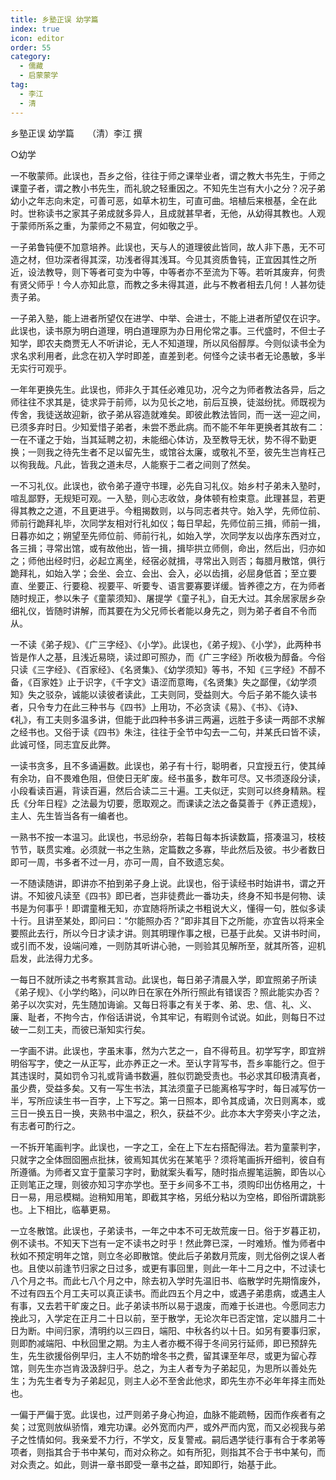 ```yaml
---
title: 乡塾正误 幼学篇
index: true
icon: editor
order: 55
category:
  - 儒藏
  - 启蒙蒙学
tag:
  - 李江
  - 清
---
```


乡塾正误 幼学篇　　（清）李江 撰  

○幼学  

一不敬蒙师。此误也，吾乡之俗，往往于师之课举业者，谓之教大书先生，于师之课童子者，谓之教小书先生，而礼貌之轻重因之。不知先生岂有大小之分？况子弟幼小之年志向未定，可善可恶，如草木初生，可直可曲。培植后来根基，全在此时。世称读书之家其子弟成就多异人，且成就甚早者，无他，从幼得其教也。人观于蒙师所系之重，为蒙师之不易宜，何如敬之乎。  

一子弟鲁钝便不加意培养。此误也，天与人的道理彼此皆同，故人非下愚，无不可造之材，但功深者得其深，功浅者得其浅耳。今见其资质鲁钝，正宜因其性之所近，设法教导，则下等者可变为中等，中等者亦不至流为下等。若听其废弃，何贵有贤父师乎！今人亦知此意，而教之多未得其道，此与不教者相去几何！人甚勿徒责子弟。  

一子弟入塾，能上进者所望仅在进学、中举、会进士，不能上进者所望仅在识字。此误也，读书原为明白道理，明白道理原为办日用伦常之事。三代盛时，不但士子知学，即农夫商贾无人不听讲论，无人不知道理，所以风俗醇厚。今则似读书全为求名求利用者，此念在初入学时即差，直差到老。何怪今之读书者无论愚敏，多半无实行可观乎。  

一年年更换先生。此误也，师非久于其任必难见功，况今之为师者教法各异，后之师往往不求其是，徒求异于前师，以为见长之地，前后互换，徒滋纷扰。师既视为传舍，我徒送故迎新，欲子弟从容造就难矣。即彼此教法皆同，而一送一迎之间，已须多弃时日。少知爱惜子弟者，未尝不悉此病。而不能不年年更换者其故有二：一在不谨之于始，当其延聘之初，未能细心体访，及至教导无状，势不得不勤更换；一则我之待先生者不足以留先生，或馆谷太廉，或敬礼不至，彼先生岂肯枉己以徇我哉。凡此，皆我之道未尽，人能察于二者之间则了然矣。  

一不习礼仪。此误也，欲令弟子遵守书理，必先自习礼仪。始乡村子弟未入塾时，喧乱鄙野，无规矩可观。一入塾，则心志收敛，身体顿有检束意。此理甚显，若更得其教之之道，不且更进乎。今粗揭数则，以与同志者共守。始入学，先师位前、师前行跪拜礼毕，次同学友相对行礼如仪；每日早起，先师位前三揖，师前一揖，日暮亦如之；朔望至先师位前、师前行礼，如始入学，次同学友以齿序东西对立，各三揖；寻常出馆，或有故他出，皆一揖，揖毕拱立师侧，命出，然后出，归亦如之；师他出经时归，必起立离坐，经宿必就揖，寻常出入则否；每腊月散馆，俱行跪拜礼，如始入学；会坐、会立、会出、会入，必以齿揖，必屈身低首；至立要直、坐要正、行要稳、视要平、听要专、语言要寡要详缓。皆养德之方，在为师者随时规正，参以朱子《童蒙须知》、屠提学《童子礼》，自无大过。其余居家居乡杂细礼仪，皆随时讲解，而其要在为父兄师长者能以身先之，则为弟子者自不令而从。  

一不读《弟子规》、《广三字经》、《小学》。此误也，《弟子规》、《小学》，此两种书皆是作人之基，且浅近易晓，读过即可照办，而《广三字经》所收极为醇备。今俗只读《三字经》、《百家经》、《名贤集》、《幼学须知》等书，不知《三字经》不醇不备，《百家姓》止于识字，《千字文》语涩而意晦，《名贤集》失之鄙俚，《幼学须知》失之驳杂，诚能以读彼者读此，工夫则同，受益则大。今后子弟不能久读书者，只令专力在此三种书与《四书》上用功，不必贪读《易》、《书》、《诗》、《礼》，有工夫则多温多讲，但能于此四种书多讲三两遍，远胜于多读一两部不求解之经书也。又俗于读《四书》朱注，往往于全节中勾去一二句，并某氏曰皆不读，此诚可怪，同志宜反此弊。  

一读书贪多，且不多诵遍数。此误也，弟子有十行，聪明者，只宜授五行，使其绰有余功，自不畏难色阻，但使日无旷废。经书虽多，数年可尽。又书须逐段分读，小段看读百遍，背读百遍，然后合读二三十遍。工夫似迂，实则可以终身精熟。程氏《分年日程》之法最为切要，愿取观之。而课读之法之备莫善于《养正遗规》，主人、先生皆当各有一编者也。  

一熟书不按一本温习。此误也，书忌纷杂，若每日每本拆读数篇，搭凑温习，枝枝节节，联贯实难。必须就一书之生熟，定篇数之多寡，毕此然后及彼。书少者数日即可一周，书多者不过一月，亦可一周，自不致遗忘矣。  

一不随读随讲，即讲亦不拍到弟子身上说。此误也，俗于读经书时始讲书，谓之开讲。不知彼凡读至《四书》即已者，岂非徒费此一番功夫，终身不知书是何物、读书是为何事乎！即谓童稚无知，亦宜随将所读之书粗说大义，懂得一句，胜似多读十行。且讲至某处，即问曰：“尔能照办否？”即非其目下之所能，亦宜告以将来全要照此去行，所以今日才读才讲。则其明理作事之根，已基于此矣。又讲书时间，或引而不发，设端问难，一则防其听讲心驰，一则验其见解所至，就其所答，迎机启发，此法得力尤多。  

一每日不就所读之书考察其言动。此误也，每日弟子清晨入学，即宜照弟子所读《弟子规》、《小学约略》，问以昨日在家在外所行照此有错误否？照此能实办否？弟子以次实对，先生随加诲谕。又每日将事之有关于孝、弟、忠、信、礼、义、廉、耻者，不拘今古，作俗话讲说，令其牢记，有暇则令试说。如此，则每日不过破一二刻工夫，而彼已渐知实行矣。  

一字画不讲。此误也，字虽末事，然为六艺之一，自不得苟且。初学写字，即宜辨明俗写字，使之一从正写，此亦养正之一术。至认字背写书，吾乡率能行之。但于其违误时，莫如罚令习礼或背诵书数遍，胜似罚跪受责也。书必求其印极清真者，虽少费，受益多矣。又有一写生书法，其法须童子已能离格写字时，每日减写仿一半，写所应读生书一百字，上下写之。第一日照本，即令其成诵，次日则离本，或三日一换五日一换，夹熟书中温之，积久，获益不少。此亦本大字旁夹小字之法，有志者可酌行之。  

一不拆开笔画判字。此误也，一字之工，全在上下左右搭配得法。若为童蒙判字，只就字之全体囫囵圈点批抹，彼焉知其优劣在某笔乎？须将笔画拆开细判，彼自有所遵循。为师者又宜于童蒙习字时，勤就案头看写，随时指点握笔运腕，即告以心正则笔正之理，则彼亦知习字亦学也。至于乡间多不工书，须购印出仿格用之，十日一易，用忌模糊。迨稍知用笔，即截其字格，另纸分粘以为空格，即俗所谓跳影也。上下相比，临摹更易。  

一立冬散馆。此误也，子弟读书，一年之中本不可无故荒废一日。俗于岁暮正初，例不读书。不知天下岂有一定不读书之时乎！然此弊已深，一时难矫。惟为师者中秋如不预定明年之馆，则立冬必即散馆。使此后子弟数月荒废，则尤俗例之误人者也。且使以前逢节归家之日过多，或更有事回里，则此一年十二月之中，不过读七八个月之书。而此七八个月之中，除去初入学时先温旧书、临散学时先期惰废外，不过有四五个月工夫可以真正读书。而此四五个月之中，或遇子弟患病，或遇主人有事，又去若干旷废之日。此子弟读书所以易于退废，而难于长进也。今愿同志力挽此习，入学定在正月二十日以前，至于散学，无论次年已否定馆，定以腊月二十日为断。中间归家，清明约以三四日，端阳、中秋各约以十日。如另有要事归家，则即酌减端阳、中秋回里之期。为主人者亦概不得于冬间另行延师，即已预辞先生，先生欲援俗例早归，主人不妨酌增冬书之费，留其课至年尽，或更为留心荐馆，则先生亦岂肯汲汲辞归乎。总之，为主人者专为子弟起见，为思所以善处先生；为先生者专为子弟起见，则主人必不至舍此他求，即先生亦不必年年择主而处也。  

一偏于严偏于宽。此误也，过严则弟子身心拘迫，血脉不能疏畅，因而作疾者有之矣；过宽则放纵骄惰，难完功课。必外宽而内严，或外严而内宽，而又必视我与弟子之性情如何。我亲爱不力行，不学文，反复警戒。嗣后遇学徒行事有合于孝弟等项者，则指其合于书中某句，而对众称之。如有所犯，则指其不合于书中某句，而对众责之。如此，则讲一章书即受一章书之益，即知即行，始基于此。  
